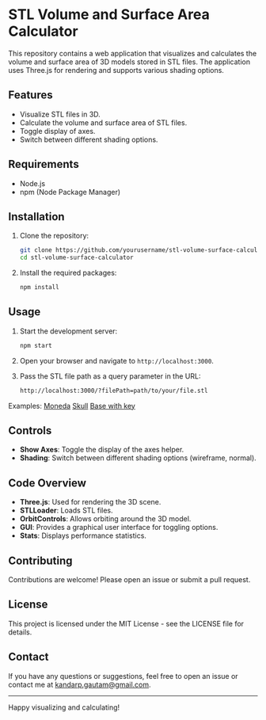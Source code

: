 # STL Volume and Surface Area Calculator

This repository contains a web application that visualizes and calculates the volume and surface area of 3D models stored in STL files. The application uses Three.js for rendering and supports various shading options.

## Features

- Visualize STL files in 3D.
- Calculate the volume and surface area of STL files.
- Toggle display of axes.
- Switch between different shading options.

## Requirements

- Node.js
- npm (Node Package Manager)

## Installation

1. Clone the repository:
    ```sh
    git clone https://github.com/yourusername/stl-volume-surface-calculator.git
    cd stl-volume-surface-calculator
    ```

2. Install the required packages:
    ```sh
    npm install
    ```

## Usage

1. Start the development server:
    ```sh
    npm start
    ```

2. Open your browser and navigate to `http://localhost:3000`.

3. Pass the STL file path as a query parameter in the URL:
    ```sh
    http://localhost:3000/?filePath=path/to/your/file.stl
    ```

Examples: 
[Moneda](http://localhost/index.html?filePath=STL/Moneda.stl)
[Skull](http://localhost/index.html?filePath=STL/Skull.stl)
[Base with key](http://localhost/index.html?filePath=STL/Base%20with%20key.stl)


## Controls

- **Show Axes**: Toggle the display of the axes helper.
- **Shading**: Switch between different shading options (wireframe, normal).

## Code Overview

- **Three.js**: Used for rendering the 3D scene.
- **STLLoader**: Loads STL files.
- **OrbitControls**: Allows orbiting around the 3D model.
- **GUI**: Provides a graphical user interface for toggling options.
- **Stats**: Displays performance statistics.

## Contributing

Contributions are welcome! Please open an issue or submit a pull request.

## License

This project is licensed under the MIT License - see the LICENSE file for details.

## Contact

If you have any questions or suggestions, feel free to open an issue or contact me at kandarp.gautam@gmail.com.

---

Happy visualizing and calculating!
